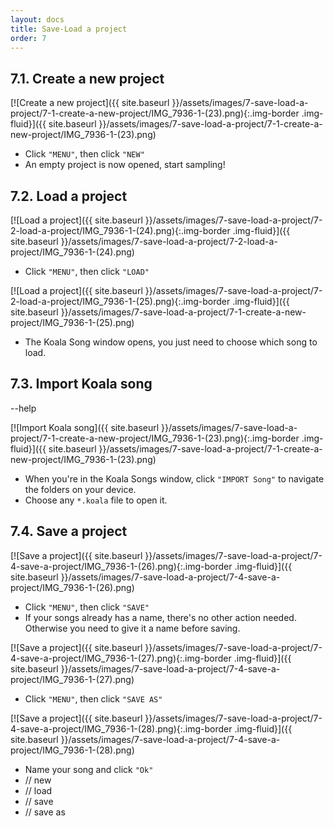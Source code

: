 ```yaml
---
layout: docs
title: Save-Load a project
order: 7
---
```


## 7.1. Create a new project

<div class="col-md-6 col-lg-4 col-xl-3 mb-70" markdown="1">

[![Create a new project]({{ site.baseurl }}/assets/images/7-save-load-a-project/7-1-create-a-new-project/IMG_7936-1-(23).png){:.img-border .img-fluid}]({{
site.baseurl }}/assets/images/7-save-load-a-project/7-1-create-a-new-project/IMG_7936-1-(23).png)

- Click `"MENU"`, then click `"NEW"`
- An empty project is now opened, start sampling!

</div>

## 7.2. Load a project

<div class="row mb-70" markdown="1">
<div class="col-md-6 col-lg-4 col-xl-3 mb-40" markdown="1">

[![Load a project]({{ site.baseurl }}/assets/images/7-save-load-a-project/7-2-load-a-project/IMG_7936-1-(24).png){:.img-border .img-fluid}]({{
site.baseurl }}/assets/images/7-save-load-a-project/7-2-load-a-project/IMG_7936-1-(24).png)

- Click `"MENU"`, then click `"LOAD"`

</div>
<div class="col-md-6 col-lg-4 col-xl-3 mb-40" markdown="1">

  [![Load a project]({{ site.baseurl }}/assets/images/7-save-load-a-project/7-2-load-a-project/IMG_7936-1-(25).png){:.img-border .img-fluid}]({{
  site.baseurl }}/assets/images/7-save-load-a-project/7-1-create-a-new-project/IMG_7936-1-(25).png)

- The Koala Song window opens, you just need to choose which song to load.

</div>
</div>

## 7.3. Import Koala song

<div class="col-md-6 col-lg-4 col-xl-3 mb-70" markdown="1">

--help

[![Import Koala song]({{ site.baseurl }}/assets/images/7-save-load-a-project/7-1-create-a-new-project/IMG_7936-1-(23).png){:.img-border .img-fluid}]({{
site.baseurl }}/assets/images/7-save-load-a-project/7-1-create-a-new-project/IMG_7936-1-(23).png)

- When you're in the Koala Songs window, click `"IMPORT Song"` to navigate the folders on your device.
- Choose any `*.koala` file to open it.

</div>

## 7.4. Save a project

<div class="row" markdown="1">

<div class="col-md-6 col-lg-4 col-xl-3 mb-70" markdown="1">

[![Save a project]({{ site.baseurl }}/assets/images/7-save-load-a-project/7-4-save-a-project/IMG_7936-1-(26).png){:.img-border .img-fluid}]({{
site.baseurl }}/assets/images/7-save-load-a-project/7-4-save-a-project/IMG_7936-1-(26).png)

- Click `"MENU"`, then click `"SAVE"`
- If your songs already has a name, there's no other action needed. Otherwise you need to give it a name before saving.

</div>
<div class="col-md-6 col-lg-4 col-xl-3 mb-70" markdown="1">

[![Save a project]({{ site.baseurl }}/assets/images/7-save-load-a-project/7-4-save-a-project/IMG_7936-1-(27).png){:.img-border .img-fluid}]({{
site.baseurl }}/assets/images/7-save-load-a-project/7-4-save-a-project/IMG_7936-1-(27).png)

- Click `"MENU"`, then click `"SAVE AS"`

</div>
<div class="col-md-6 col-lg-4 col-xl-3 mb-70" markdown="1">

[![Save a project]({{ site.baseurl }}/assets/images/7-save-load-a-project/7-4-save-a-project/IMG_7936-1-(28).png){:.img-border .img-fluid}]({{
site.baseurl }}/assets/images/7-save-load-a-project/7-4-save-a-project/IMG_7936-1-(28).png)

- Name your song and click `"Ok"`
- // new
- // load
- // save
- // save as

</div>
</div>
